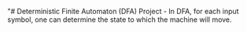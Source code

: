 "# Deterministic Finite Automaton (DFA) Project - In DFA, for each input symbol, one can determine the state to which the machine will move.
